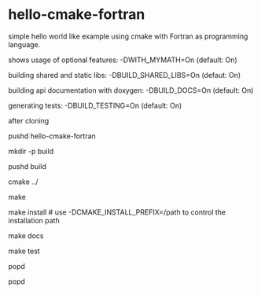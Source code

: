 # hello-cmake-fortran
simple hello world like example using cmake with Fortran as programming language.

shows usage of optional features: -DWITH_MYMATH=On (default: On)

building shared and static libs: -DBUILD_SHARED_LIBS=On (defaut: On)

building api documentation with doxygen: -DBUILD_DOCS=On (default: On)

generating tests: -DBUILD_TESTING=On (default: On)

after cloning 

pushd hello-cmake-fortran

mkdir -p build

pushd build

cmake ../ 

make 

make install # use -DCMAKE_INSTALL_PREFIX=/path  to control the installation path

make docs

make test

popd 

popd
